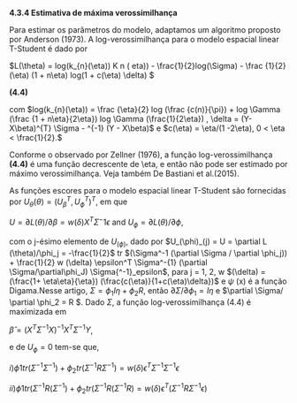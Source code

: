 **4.3.4 Estimativa de máxima verossimilhança**

Para estimar os parâmetros do modelo, adaptamos um algoritmo proposto por Anderson (1973). A log-verossimilhança para o modelo espacial linear T-Student é dado por

$L(\theta) = log(k_{n}(\eta)) K n ( eta)) - \frac{1}{2}log(\Sigma) - \frac {1}{2}(\eta)  (1 + n\eta) log(1 + c(\eta) \delta) $ 

**(4.4)**

com $log(k_{n}(\eta)) = \frac {\eta}{2} log (\frac {c(n)}{\pi}) + log \Gamma (\frac {1 + n\eta}{2\eta}) log \Gamma (\frac{1}{2\eta}) , \delta = (Y-X\beta)^{T} \Sigma - ^{-1} (Y - X\beta)$ e $c(\eta) = \eta/(1 -2\eta), 0 < \eta < \frac{1}{2}.$

Conforme o observado por Zellner (1976), a função log-verossimilhança **(4.4)** é uma função decrescente de \eta, e então não pode ser estimado por máximo verossimilhança. Veja também De Bastiani et al.(2015).

As funções escores para o modelo espacial linear T-Student são fornecidas por $U_{\theta}(\theta) = (U^T_\beta, U^T_\phi)^T$, em que 

$U = \partial L (\theta) /\partial\beta = w(\delta) X^T \Sigma^-1\epsilon$ and $U_\phi=\partial L (\theta)/\partial\phi$,

com o j-ésimo elemento de $U_(\phi)$, dado por $U_(\phi)_(j) = U = \partial L (\theta)/\phi_j = -\frac{1}{2}$ tr
$(\Sigma^-1 (\partial \Sigma / \partial \phi_j)) + \frac{1}{2} w (\delta) \epsilon^T \Sigma^-{1} (\partial \Sigma/\partial\phi_J) \Sigma{^-1}_epsilon$, para j = 1, 2, w $(\delta) = (\frac{1+ \eta\eta}{\eta}) (\frac{c(\eta)}{1+c(\eta)\delta})$ e $\psi$ (x) é a função Digama.Nesse artigo, $\Sigma = \phi_1 I\eta + \phi_2 R$, então $\partial \Sigma/\partial \phi_1 = I\eta$ e $\partial \Sigma/ \partial \phi_2 = R $. Dado $\Sigma$, a função log-verossimilhança (4.4) é maximizada em 

$\hat{\beta} = (X^T \Sigma^{-1} X) ^{-1} X ^T \Sigma^{-1}Y$, 

e de $U_\phi =0$ tem-se que, 

$i)\phi 1 tr (\Sigma^{-1} \Sigma^{-1}) + \phi_2 tr (\Sigma^{-1} R \Sigma^{-1}) = w (\delta) \epsilon^T \Sigma^{-1} \Sigma^{-1} \epsilon$

$ii)\phi 1 tr (\Sigma^{-1} R (\Sigma^{-1}) + \phi_2 tr (\Sigma^{-1} R(\Sigma^{-1} R) = w (\delta) \epsilon ^T(\Sigma^{-1} R \Sigma^{-1} \epsilon)$



